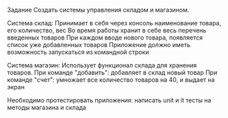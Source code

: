 Задание
Создать системы управления складом и магазином.

Система склад:
Принимает в себя через консоль наименование товара, его количество, вес
Во время работы хранит в себе весь перечень введенных товаров
При каждом вводе нового товара, появляется список уже добавленных товаров
Приложение должно иметь возможность запускаться из командной строки

Система магазин:
Использует функционал склада для хранения товаров.
При команде "добавить": добавляет в склад новый товар
При команде "счет": умножает все количество товаров на 40, и выдает на экран

Необходимо протестировать приложения: написать unit и it тесты на методы магазина и склада
